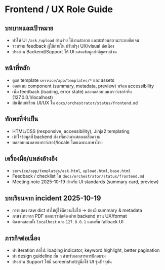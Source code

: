 # Frontend / UX Role Guide

## บทบาทและเป้าหมาย
- ทำให้ UI `/ask` `/upload` อ่านง่าย ใช้งานสะดวก และสะท้อนสถานะระบบชัดเจน
- รวบรวม feedback ผู้ใช้ภายใน ปรับปรุง UX/visual ต่อเนื่อง
- ประสาน Backend/Support ให้ UI แสดงข้อมูลสำคัญครบถ้วน

## หน้าที่หลัก
- ดูแล template `service/app/templates/*` และ assets
- ออกแบบ component (summary, metadata, preview) พร้อม accessibility
- เพิ่ม feedback (loading, error state) และทดสอบบนเบราว์เซอร์จริง (127.0.0.1/localhost)
- บันทึกบทเรียน UI/UX ใน `docs/orchestrator/status/frontend.md`

## ทักษะที่จำเป็น
- HTML/CSS (responsive, accessibility), Jinja2 templating
- เข้าใจข้อมูลที่ backend ส่ง เพื่อนำมาแสดงผลสื่อความ
- ทดสอบบนหลายเบราว์เซอร์/locale โดยเฉพาะภาษาไทย

## เครื่องมือ/แหล่งอ้างอิง
- `service/app/templates/ask.html`, `upload.html`, `base.html`
- Feedback / checklist ใน `docs/orchestrator/status/frontend.md`
- Meeting note 2025-10-19 สำหรับ UI standards (summary card, preview)

## บทเรียนจาก incident 2025-10-19
- การแสดง raw dict ทำให้ผู้ใช้ตีความไม่ได้ → ต้องมี summary & metadata
- ภาษาไทยจาก PDF แตกบรรทัดต้องช่วย backend ทวน UX/format
- ต้องทดสอบทั้ง `localhost` และ `127.0.0.1` และเพิ่ม fallback UI

## ภารกิจต่อเนื่อง
- ทำ iteration ต่อไป: loading indicator, keyword highlight, better pagination
- ทำ design guideline สั้น ๆ สำหรับเอกสารการฝึกอบรม
- ประสาน Support ให้มี screenshot/คู่มือใช้ UI รุ่นปัจจุบัน
